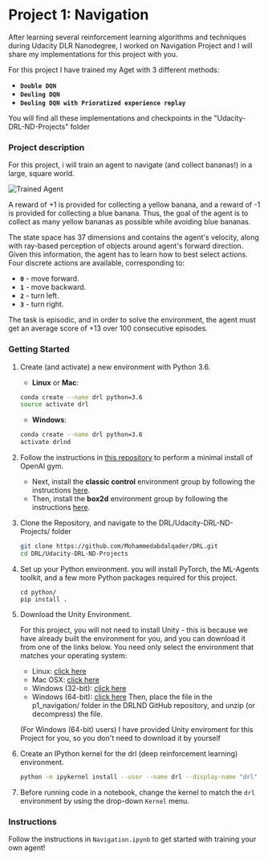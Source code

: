 [//]: # (Image References)

[image1]: https://user-images.githubusercontent.com/10624937/42135619-d90f2f28-7d12-11e8-8823-82b970a54d7e.gif "Trained Agent"

# Project 1: Navigation

After learning several reinforcement learning algorithms and techniques during Udacity DLR Nanodegree, I worked on Navigation Project and I will share my implementations for this project with you. 

For this project I have trained my Aget with 3 different methods:
- **`Double DQN`**
- **`Deuling DQN`**
- **`Deuling DQN with Prioratized experience replay`**

You will find all these implementations and checkpoints in the "Udacity-DRL-ND-Projects" folder

### Project description
For this project, i will train an agent to navigate (and collect bananas!) in a large, square world.  

![Trained Agent][image1]

A reward of +1 is provided for collecting a yellow banana, and a reward of -1 is provided for collecting a blue banana.  Thus, the goal of the agent is to collect as many yellow bananas as possible while avoiding blue bananas.  

The state space has 37 dimensions and contains the agent's velocity, along with ray-based perception of objects around agent's forward direction.  Given this information, the agent has to learn how to best select actions.  Four discrete actions are available, corresponding to:
- **`0`** - move forward.
- **`1`** - move backward.
- **`2`** - turn left.
- **`3`** - turn right.

The task is episodic, and in order to solve the environment, the agent must get an average score of +13 over 100 consecutive episodes.

### Getting Started

1. Create (and activate) a new environment with Python 3.6.

	- __Linux__ or __Mac__: 
	```bash
	conda create --name drl python=3.6
	source activate drl
	```
	- __Windows__: 
	```bash
	conda create --name drl python=3.6 
	activate drlnd
	```
	
2. Follow the instructions in [this repository](https://github.com/openai/gym) to perform a minimal install of OpenAI gym.  
	- Next, install the **classic control** environment group by following the instructions [here](https://github.com/openai/gym#classic-control).
	- Then, install the **box2d** environment group by following the instructions [here](https://github.com/openai/gym#box2d).
	
3. Clone the Repository, and navigate to the DRL/Udacity-DRL-ND-Projects/  folder
    ```bash
    git clone https://github.com/Mohammedabdalqader/DRL.git
    cd DRL/Udacity-DRL-ND-Projects
    ```
4. Set up your Python environment. 
    you will install PyTorch, the ML-Agents toolkit, and a few more Python packages required for this project.
    ```
    cd python/
    pip install .
    ```

5. Download the Unity Environment.

    For this project, you will not need to install Unity - this is because we have already built the environment for you, and you can  download it from one of the links below. You need only select the environment that matches your operating system:

    * Linux: [click here](https://s3-us-west-1.amazonaws.com/udacity-drlnd/P1/Banana/Banana_Linux.zip)
    * Mac OSX: [click here](https://s3-us-west-1.amazonaws.com/udacity-drlnd/P1/Banana/Banana.app.zip)
    * Windows (32-bit): [click here](https://s3-us-west-1.amazonaws.com/udacity-drlnd/P1/Banana/Banana_Windows_x86.zip)
    * Windows (64-bit): [click here](https://s3-us-west-1.amazonaws.com/udacity-drlnd/P1/Banana/Banana_Windows_x86_64.zip)
    Then, place the file in the p1_navigation/ folder in the DRLND GitHub repository, and unzip (or decompress) the file.

    (For Windows (64-bit) users) I have provided Unity enviroment for this Project for you, so you don't need to download it by yourself 


5. Create an IPython kernel for the drl (deep reinforcement learning) environment.
    ```bash
    python -m ipykernel install --user --name drl --display-name "drl"
    ```

6. Before running code in a notebook, change the kernel to match the `drl` environment by using the drop-down `Kernel` menu. 


### Instructions

Follow the instructions in `Navigation.ipynb` to get started with training your own agent!  



